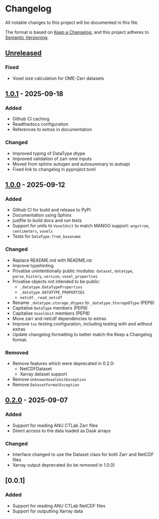 # Changelog

All notable changes to this project will be documented in this file.

The format is based on [Keep a Changelog](https://keepachangelog.com/en/1.1.0/),
and this project adheres to [Semantic Versioning](https://semver.org/spec/v2.0.0.html).

## [Unreleased]

### Fixed

- Voxel size calculation for OME-Zarr datasets

## [1.0.1] - 2025-09-18

### Added

- Github CI caching
- Readthedocs configuration
- References to extras in documentation

### Changed

- Improved typing of DataType dtype
- Improved validation of zarr ome inputs
- Moved from sphinx autogen and autosummary to autoapi
- Fixed link to changelog in pyproject.toml

## [1.0.0] - 2025-09-12

### Added

- Github CI for build and release to PyPI
- Documentation using Sphinx
- justfile to build docs and run tests
- Support for units to `VoxelUnit` to match MANGO support: `angstrom`, `centimeters`, `voxels`
- Tests for `DataType.from_basename`

### Changed

- Replace README.md with README.rst
- Improve typehinting
- Privatise unintentionally public modules: `dataset`, `datatype`, `parse_history`, `version`, `voxel_properties`
- Privatise objects not intended to be public:
  - `_datatype.DataTypeProperties`
  - `_datatype.DATATYPE_PROPERTIES`
  - `netcdf._read_netcdf`
- Rename `_datatype.storage_dtypes` to `_datatype.StorageDType` (PEP8)
- Capitalise `DataType` members (PEP8)
- Capitalise `VoxelUnit` members (PEP8)
- Move zarr and netcdf dependencies to extras
- Improve `tox` testing configuration, including testing with and without extras
- Update changelog formatting to better match the Keep a Changelog format.

### Removed

- Remove features which were deprecated in 0.2.0:
  - NetCDFDataset
  - Xarray dataset support
- Remove `UnknownVoxelUnitException`
- Remove `DatasetFormatException`

## [0.2.0] - 2025-09-07

### Added

- Support for reading ANU CTLab Zarr files
- Direct access to the data loaded as Dask arrays

### Changed

- Interface changed to use the Dataset class for both Zarr and NetCDF files
- Xarray output deprecated (to be removed in 1.0.0)

## [0.0.1]

### Added

- Support for reading ANU CTLab NetCDF files
- Support for outputting Xarray data

[unreleased]: https://github.com/MaterialsPhysicsANU/anu_ctlab_io/compare/v1.0.1...HEAD
[1.0.1]: https://github.com/MaterialsPhysicsANU/anu_ctlab_io/releases/tag/v1.0.1
[1.0.0]: https://github.com/MaterialsPhysicsANU/anu_ctlab_io/releases/tag/v1.0.0
[0.2.0]: https://github.com/MaterialsPhysicsANU/anu_ctlab_io/releases/tag/v0.2.0
